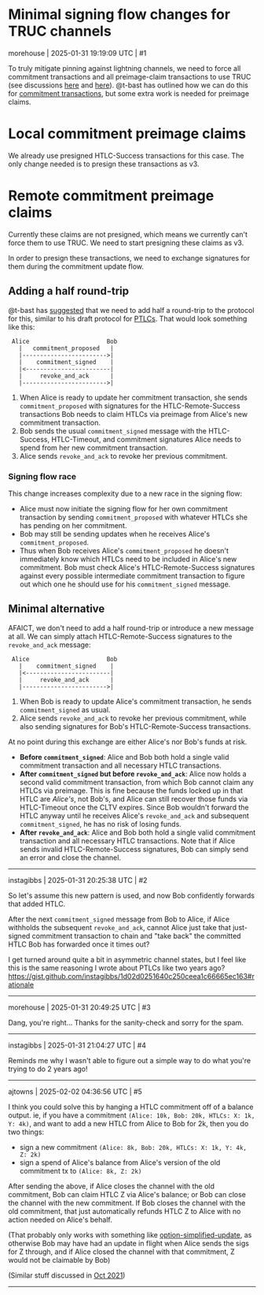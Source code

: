 # Minimal signing flow changes for TRUC channels

morehouse | 2025-01-31 19:19:09 UTC | #1

To truly mitigate pinning against lightning channels, we need to force all commitment transactions and all preimage-claim transactions to use TRUC (see discussions [here](https://github.com/lightning/bolts/issues/1221#issuecomment-2621162542) and [here](https://delvingbitcoin.org/t/lightning-transactions-with-v3-and-ephemeral-anchors/418/12)).  @t-bast has outlined how we can do this for [commitment transactions](https://delvingbitcoin.org/t/lightning-transactions-with-v3-and-ephemeral-anchors/418), but some extra work is needed for preimage claims.

# Local commitment preimage claims

We already use presigned HTLC-Success transactions for this case.  The only change needed is to presign these transactions as v3.

# Remote commitment preimage claims

Currently these claims are not presigned, which means we currently can't force them to use TRUC.  We need to start presigning these claims as v3.

In order to presign these transactions, we need to exchange signatures for them during the commitment update flow.

## Adding a half round-trip

@t-bast has [suggested](https://github.com/lightning/bolts/issues/1221#issuecomment-2626983064) that we need to add half a round-trip to the protocol for this, similar to his draft protocol for [PTLCs](https://github.com/t-bast/lightning-docs/blob/398a1b78250f564f7c86a414810f7e87e5af23ba/taproot-updates.md#point-time-locked-contracts).  That would look something like this:

```
 Alice                      Bob
   |   commitment_proposed   |
   |------------------------>|
   |    commitment_signed    |
   |<------------------------|
   |     revoke_and_ack      |
   |------------------------>|
```

1. When Alice is ready to update her commitment transaction, she sends `commitment_proposed` with signatures for the HTLC-Remote-Success transactions Bob needs to claim HTLCs via preimage from Alice's new commitment transaction.
2. Bob sends the usual `commitment_signed` message with the HTLC-Success, HTLC-Timeout, and commitment signatures Alice needs to spend from her new commitment transaction.
3. Alice sends `revoke_and_ack` to revoke her previous commitment.

### Signing flow race

This change increases complexity due to a new race in the signing flow:

- Alice must now initiate the signing flow for her own commitment transaction by sending `commitment_proposed` with whatever HTLCs she has pending on her commitment.
- Bob may still be sending updates when he receives Alice's `commitment_proposed`.
- Thus when Bob receives Alice's `commitment_proposed` he doesn't immediately know which HTLCs need to be included in Alice's new commitment. Bob must check Alice's HTLC-Remote-Success signatures against every possible intermediate commitment transaction to figure out which one he should use for his `commitment_signed` message.

## Minimal alternative

AFAICT, we don't need to add a half round-trip or introduce a new message at all.  We can simply attach HTLC-Remote-Success signatures to the `revoke_and_ack` message:

```
 Alice                      Bob
   |    commitment_signed    |
   |<------------------------|
   |     revoke_and_ack      |
   |------------------------>|
```

1. When Bob is ready to update Alice's commitment transaction, he sends `commitment_signed` as usual.
2. Alice sends `revoke_and_ack` to revoke her previous commitment, while also sending signatures for Bob's HTLC-Remote-Success transactions.

At no point during this exchange are either Alice's nor Bob's funds at risk.

- **Before `commitment_signed`**: Alice and Bob both hold a single valid commitment transaction and all necessary HTLC transactions.
- **After `commitment_signed` but before `revoke_and_ack`**: Alice now holds a second valid commitment transaction, from which Bob cannot claim any HTLCs via preimage.  This is fine because the funds locked up in that HTLC are *Alice's*, not Bob's, and Alice can still recover those funds via HTLC-Timeout once the CLTV expires.  Since Bob wouldn't forward the HTLC anyway until he receives Alice's `revoke_and_ack` and subsequent `commitment_signed`, he has no risk of losing funds.
- **After `revoke_and_ack`**: Alice and Bob both hold a single valid commitment transaction and all necessary HTLC transactions.  Note that if Alice sends invalid HTLC-Remote-Success signatures, Bob can simply send an error and close the channel.

-------------------------

instagibbs | 2025-01-31 20:25:38 UTC | #2

So let's assume this new pattern is used, and now Bob confidently forwards that added HTLC.

After the next `commitment_signed` message from Bob to Alice, if Alice withholds the subsequent `revoke_and_ack`, cannot Alice just take that just-signed commitment transaction to chain and "take back" the committed HTLC Bob has forwarded once it times out?

I get turned around quite a bit in asymmetric channel states, but I feel like this is the same reasoning I wrote about PTLCs like two years ago? https://gist.github.com/instagibbs/1d02d0251640c250ceea1c66665ec163#rationale

-------------------------

morehouse | 2025-01-31 20:49:25 UTC | #3

Dang, you're right... Thanks for the sanity-check and sorry for the spam.

-------------------------

instagibbs | 2025-01-31 21:04:27 UTC | #4

Reminds me why I wasn't able to figure out a simple way to do what you're trying to do 2 years ago!

-------------------------

ajtowns | 2025-02-02 04:36:56 UTC | #5

I think you could solve this by hanging a HTLC commitment off of a balance output. ie, if you have a commitment `(Alice: 10k, Bob: 20k, HTLCs: X: 1k, Y: 4k)`, and want to add a new HTLC from Alice to Bob for 2k, then you do two things:

  * sign a new commitment `(Alice: 8k, Bob: 20k, HTLCs: X: 1k, Y: 4k, Z: 2k)`
  * sign a spend of Alice's balance from Alice's version of the old commitment tx to `(Alice: 8k, Z: 2k)`

After sending the above, if Alice closes the channel with the old commitment, Bob can claim HTLC Z via Alice's balance; or Bob can close the channel with the new commitment. If Bob closes the channel with the old commitment, that just automatically refunds HTLC Z to Alice with no action needed on Alice's behalf.

(That probably only works with something like [option-simplified-update](https://github.com/lightning/bolts/pull/867), as otherwise Bob may have had an update in flight when Alice sends the sigs for Z through, and if Alice closed the channel with that commitment, Z would not be claimable by Bob)

(Similar stuff discussed in [Oct 2021](https://web.archive.org/web/20231114193842/https://lists.linuxfoundation.org/pipermail/lightning-dev/2021-October/003278.html))

-------------------------

